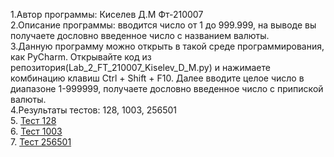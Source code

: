 1.Автор программы: Киселев Д.М Фт-210007		  
2.Описание программы: вводится число от 1 до 999.999, на выводе вы получаете дословно введенное число с названием валюты.  
3.Данную программу можно открыть в такой среде программирования, как PyCharm.  Открывайте код из репозитория(Lab_2_FT_210007_Kiselev_D_M.py) и нажимаете комбинацию клавиш Ctrl + Shift + F10. Далее вводите целое число в диапазоне 1-999999, получаете дословно введенное число с припиской валюты.  
4.Результаты тестов: 128, 1003, 256501  
5. [Тест 128](https://user-images.githubusercontent.com/112878064/190633214-1505ec14-1c2a-432a-b651-c96f1221c818.png)  
6. [Тест 1003](https://user-images.githubusercontent.com/112878064/190633271-c98dcbed-808d-4029-a618-be08edf113d3.png)  
7. [Тест 256501](https://user-images.githubusercontent.com/112878064/190633302-cfa9d028-2743-4fc9-9b88-05e02e28c043.png)  
